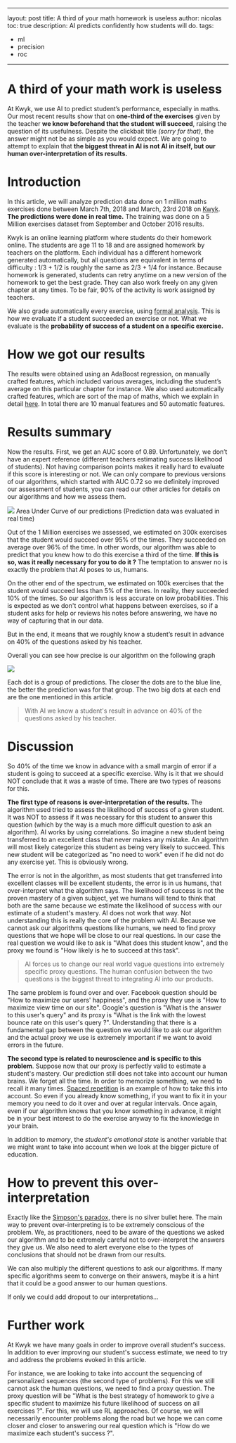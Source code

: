
---
layout: post
title: A third of your math homework is useless
author: nicolas
toc: true
description: AI predicts confidently how students will do.
tags:
  - ml
  - precision
  - roc
---

# A third of your math work is useless

At Kwyk, we use AI to predict student’s performance, especially in maths. Our most recent results show that on **one-third of the exercises** given by the teacher **we know beforehand that the student will succeed**, raising the question of its usefulness. Despite the clickbait title _(sorry for that)_, the answer might not be as simple as you would expect. We are going to attempt to explain that **the biggest threat in AI is not AI in itself, but our human over-interpretation of its results.**

# Introduction

In this article, we will analyze prediction data done on 1 million maths exercises done between March 7th, 2018 and March, 23rd 2018 on [Kwyk](https://www.kwyk.fr). **The predictions were done in real time.** The training was done on a 5 Million exercises dataset from September and October 2016 results.

Kwyk is an online learning platform where students do their homework online. The students are age 11 to 18 and are assigned homework by teachers on the platform. Each individual has a different homework generated automatically, but all questions are equivalent in terms of difficulty : 1/3 + 1/2 is roughly the same as 2/3 + 1/4 for instance. Because homework is generated, students can retry anytime on a new version of the homework to get the best grade. They can also work freely on any given chapter at any times. To be fair, 90% of the activity is work assigned by teachers.

We also grade automatically every exercise, using [formal analysis](https://en.wikipedia.org/wiki/Computer_algebra_system). This is how we evaluate if a student succeeded an exercise or not. What we evaluate is the **probability of success of a student on a specific exercise.**

# How we got our results

The results were obtained using an AdaBoost regression, on manually crafted features, which included various averages, including the student’s average on this particular chapter for instance. We also used automatically crafted features, which are sort of the map of maths, which we explain in detail [here](https://towardsdatascience.com/a-non-nlp-application-of-word2vec-c637e35d3668). In total there are 10 manual features and 50 automatic features.

# Results summary

Now the results. First, we get an AUC score of 0.89. Unfortunately, we don’t have an expert reference (different teachers estimating success likelihood of students). Not having comparison points makes it really hard to evaluate if this score is interesting or not. We can only compare to previous versions of our algorithms, which started with AUC 0.72 so we definitely improved our assessment of students, you can read our other articles for details on our algorithms and how we assess them.

![](/assets/images/a-third1.png)
Area Under Curve of our predictions (Prediction data was evaluated in real time)

Out of the 1 Million exercises we assessed, we estimated on 300k exercises that the student would succeed over 95% of the times. They succeeded on average over 96% of the time. In other words,  our algorithm was able to predict that you knew how to do this exercise a third of the time. **If this is so, was it really necessary for you to do it ?** The temptation to answer no is exactly the problem that AI poses to us, humans.

On the other end of the spectrum, we estimated on 100k exercises that the student would succeed less than 5% of the times. In reality, they succeeded 10% of the times. So our algorithm is less accurate on low probabilities. This is expected as we don't control what happens between exercises, so if a student asks for help or reviews his notes before answering, we have no way of capturing that in our data.

But in the end, it means that we roughly know a student’s result in advance on 40% of the questions asked by his teacher.

Overall you can see how precise is our algorithm on the following graph

![](/assets/images/a-third2.png)

Each dot is a group of predictions. The closer the dots are to the blue line, the better the prediction was for that group. The two big dots at each end are the one mentioned in this article.

> With AI we know a student's result in advance on 40% of the questions asked by his teacher.

# Discussion

So 40% of the time we know in advance with a small margin of error if a student is going to succeed at a specific exercise. Why is it that we should NOT conclude that it was a waste of time. There are two types of reasons for this.

**The first type of reasons is over-interpretation of the results.** The algorithm used tried to assess the likelihood of success of a given student. It was NOT to assess if it was necessary for this student to answer this question (which by the way is a much more difficult question to ask an algorithm). AI works by using correlations. So imagine a new student being transferred to an excellent class that never makes any mistake. An algorithm will most likely categorize this student as being very likely to succeed. This new student will be categorized as "no need to work" even if he did not do any exercise yet. This is obviously wrong.

The error is not in the algorithm, as most students that get transferred into excellent classes will be excellent students, the error is in us humans, that over-interpret what the algorithm says. The likelihood of success is not the proven mastery of a given subject, yet we humans will tend to think that both are the same because we estimate the likelihood of success with our estimate of a student's mastery. AI does not work that way. Not understanding this is really the core of the problem with AI. Because we cannot ask our algorithms questions like humans, we need to find proxy questions that we hope will be close to our real questions. In our case the real question we would like to ask is "What does this student know", and the proxy we found is "How likely is he to succeed at this task".

> AI forces us to change our real world vague questions into extremely specific proxy questions. The human confusion between the two questions is the biggest threat to integrating AI into our products.

The same problem is found over and over. Facebook question should be "How to maximize our users' happiness", and the proxy they use is "How to maximize view time on our site". Google's question is "What is the answer to this user's query" and its proxy is "What is the link with the lowest bounce rate on this user's query ?". Understanding that there is a fundamental gap between the question we would like to ask our algorithm and the actual proxy we use is extremely important if we want to avoid errors in the future.

**The second type is related to neuroscience and is specific to this problem**. Suppose now that our proxy is perfectly valid to estimate a student's mastery. Our prediction still does not take into account our human brains. We forget all the time. In order to memorize something, we need to recall it many times. [Spaced repetition](https://en.wikipedia.org/wiki/Spaced_repetition) is an example of how to take this into account. So even if you already know something, if you want to fix it in your memory you need to do it over and over at regular intervals. Once again, even if our algorithm knows that you know something in advance, it might be in your best interest to do the exercise anyway to fix the knowledge in your brain.

In addition to _memory_, the _student's emotional state_ is another variable that we might want to take into account when we look at the bigger picture of education.

# How to prevent this over-interpretation

Exactly like the [Simpson's paradox,](https://en.wikipedia.org/wiki/Simpson%27s_paradox) there is no silver bullet here. The main way to prevent over-interpreting is to be extremely conscious of the problem. We, as practitioners, need to be aware of the questions we asked our algorithm and to be extremely careful not to over-interpret the answers they give us. We also need to alert everyone else to the types of conclusions that should not be drawn from our results.

We can also multiply the different questions to ask our algorithms. If many specific algorithms seem to converge on their answers, maybe it is a hint that it could be a good answer to our human questions.

If only we could add dropout to our interpretations…

# Further work

At Kwyk we have many goals in order to improve overall student's success. In addition to ever improving our student's success estimate, we need to try and address the problems evoked in this article.

For instance, we are looking to take into account the sequencing of personalized sequences (the second type of problems). For this we still cannot ask the human questions, we need to find a proxy question. The proxy question will be "What is the best strategy of homework to give a specific student to maximize his future likelihood of success on all exercises ?". For this, we will use RL approaches. Of course, we will necessarily encounter problems along the road but we hope we can come closer and closer to answering our real question which is "How do we maximize each student's success ?".
